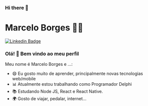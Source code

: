 
### Hi there 👋

<!--
**marcelo-borges/marcelo-borges** is a ✨ _special_ ✨ repository because its `README.md` (this file) appears on your GitHub profile.

Here are some ideas to get you started:

- 🔭 I’m currently working on ...
- 🌱 I’m currently learning ...
- 👯 I’m looking to collaborate on ...
- 🤔 I’m looking for help with ...
- 💬 Ask me about ...
- 📫 How to reach me: ...
- 😄 Pronouns: ...
- ⚡ Fun fact: ...
-->

# Marcelo Borges :man_technologist:

[![Linkedin Badge](https://img.shields.io/badge/-LinkedIn-blue?style=flat-square&logo=Linkedin&logoColor=white&link=https://www.linkedin.com/in/marcelo-rodrigues-borges/)](https://www.linkedin.com/in/marcelo-rodrigues-borges/)

### Olá! 👋 Bem vindo ao meu perfil

Meu nome é Marcelo Borges e ...:

 - 😄 Eu gosto muito de aprender, principalmente novas tecnologias web/mobile
 - 📊 Atualmente estou trabalhando como Programador Delphi
 - 📚 Estudando Node JS, React e React Native.
 - 🌍 Gosto de viajar, pedalar, internet...


